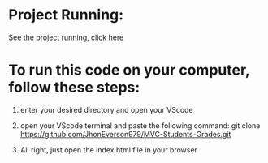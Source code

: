 # Project Running:

[See the project running, click here](https://students-gradesje.web.app/index.html)

# To run this code on your computer, follow these steps:

1. enter your desired directory and open your VScode

2. open your VScode terminal and paste the following command: git clone https://github.com/JhonEverson979/MVC-Students-Grades.git

3. All right, just open the index.html file in your browser